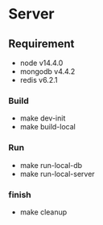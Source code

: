 # Server

## Requirement
 - node v14.4.0
 - mongodb v4.4.2
 - redis v6.2.1

### Build
 - make dev-init
 - make build-local
### Run
 - make run-local-db
 - make run-local-server
### finish
 - make cleanup